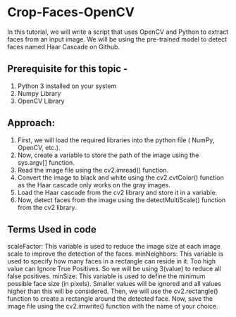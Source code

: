 # Crop-Faces-OpenCV

In this tutorial, we will write a script that uses OpenCV and Python to extract faces from an input image. We will be using the pre-trained model to detect faces named Haar Cascade on Github.

## Prerequisite for this topic -

1. Python 3 installed on your system
2. Numpy Library
3. OpenCV Library

## Approach:

1. First, we will load the required libraries into the python file ( NumPy, OpenCV, etc.).
2. Now, create a variable to store the path of the image using the sys.argv[] function.
3. Read the image file using the cv2.imread() function.
4. Convert the image to black and white using the cv2.cvtColor() function as the Haar cascade only works on the gray images.
5. Load the Haar cascade from the cv2 library and store it in a variable.
6. Now, detect faces from the image using the detectMultiScale() function from the cv2 library.

## Terms Used in code
scaleFactor: This variable is used to reduce the image size at each image scale to improve the detection of the faces.
minNeighbors: This variable is used to specify how many faces in a rectangle can reside in it. Too high value can Ignore True Positives. So we will be using 3(value) to reduce all false positives.
minSize:  This variable is used to define the minimum possible face size (in pixels). Smaller values will be ignored and all values higher than this will be considered.
Then, we will use the cv2.rectangle() function to create a rectangle around the detected face.
Now, save the image file using the cv2.imwrite() function with the name of your choice.
